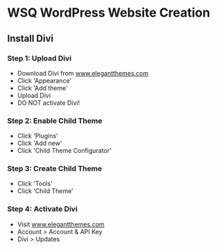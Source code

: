 # WSQ WordPress Website Creation

## Install Divi

### Step 1: Upload Divi
- Download Divi from www.elegantthemes.com
- Click 'Appearance'
- Click 'Add theme'
- Upload Divi
- DO NOT activate Divi!

### Step 2: Enable Child Theme
- Click 'Plugins'
- Click 'Add new'
- Click 'Child Theme Configurator'

### Step 3: Create Child Theme
- Click 'Tools'
- Click 'Child Theme'

### Step 4: Activate Divi
- Visit www.elegantthemes.com
- Account > Account & API Key
- Divi > Updates

